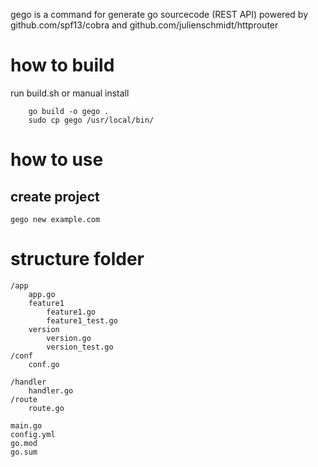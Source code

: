 gego is a command for generate go sourcecode (REST API) 
powered by github.com/spf13/cobra and github.com/julienschmidt/httprouter


# how to build
run build.sh or manual install
```
	go build -o gego . 
	sudo cp gego /usr/local/bin/
```

# how to use 
## create project
`
gego new example.com
`

# structure folder
```
/app
	app.go
	feature1 
		feature1.go
		feature1_test.go
	version
		version.go
		version_test.go 
/conf
	conf.go

/handler
	handler.go
/route
	route.go

main.go
config.yml
go.mod
go.sum
```
